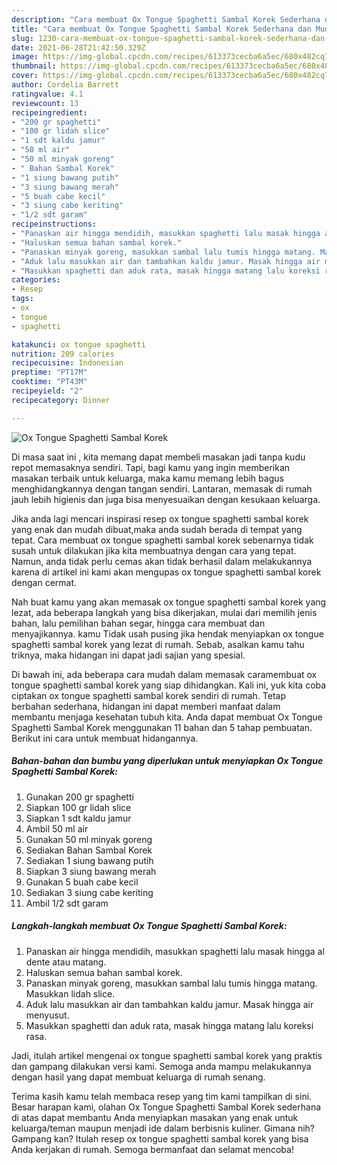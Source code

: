 ```yaml
---
description: "Cara membuat Ox Tongue Spaghetti Sambal Korek Sederhana dan Mudah Dibuat"
title: "Cara membuat Ox Tongue Spaghetti Sambal Korek Sederhana dan Mudah Dibuat"
slug: 1230-cara-membuat-ox-tongue-spaghetti-sambal-korek-sederhana-dan-mudah-dibuat
date: 2021-06-28T21:42:50.329Z
image: https://img-global.cpcdn.com/recipes/613373cecba6a5ec/680x482cq70/ox-tongue-spaghetti-sambal-korek-foto-resep-utama.jpg
thumbnail: https://img-global.cpcdn.com/recipes/613373cecba6a5ec/680x482cq70/ox-tongue-spaghetti-sambal-korek-foto-resep-utama.jpg
cover: https://img-global.cpcdn.com/recipes/613373cecba6a5ec/680x482cq70/ox-tongue-spaghetti-sambal-korek-foto-resep-utama.jpg
author: Cordelia Barrett
ratingvalue: 4.1
reviewcount: 13
recipeingredient:
- "200 gr spaghetti"
- "100 gr lidah slice"
- "1 sdt kaldu jamur"
- "50 ml air"
- "50 ml minyak goreng"
- " Bahan Sambal Korek"
- "1 siung bawang putih"
- "3 siung bawang merah"
- "5 buah cabe kecil"
- "3 siung cabe keriting"
- "1/2 sdt garam"
recipeinstructions:
- "Panaskan air hingga mendidih, masukkan spaghetti lalu masak hingga al dente atau matang."
- "Haluskan semua bahan sambal korek."
- "Panaskan minyak goreng, masukkan sambal lalu tumis hingga matang. Masukkan lidah slice."
- "Aduk lalu masukkan air dan tambahkan kaldu jamur. Masak hingga air menyusut."
- "Masukkan spaghetti dan aduk rata, masak hingga matang lalu koreksi rasa."
categories:
- Resep
tags:
- ox
- tongue
- spaghetti

katakunci: ox tongue spaghetti 
nutrition: 209 calories
recipecuisine: Indonesian
preptime: "PT17M"
cooktime: "PT43M"
recipeyield: "2"
recipecategory: Dinner

---
```



![Ox Tongue Spaghetti Sambal Korek](https://img-global.cpcdn.com/recipes/613373cecba6a5ec/680x482cq70/ox-tongue-spaghetti-sambal-korek-foto-resep-utama.jpg)

Di masa  saat ini , kita memang dapat membeli masakan jadi tanpa kudu repot memasaknya sendiri. Tapi, bagi kamu yang ingin memberikan masakan terbaik untuk keluarga, maka kamu memang lebih bagus menghidangkannya dengan tangan sendiri. Lantaran, memasak di rumah jauh lebih higienis dan juga bisa menyesuaikan dengan kesukaan keluarga.

Jika anda lagi mencari inspirasi resep ox tongue spaghetti sambal korek yang enak dan mudah dibuat,maka anda sudah berada di tempat yang tepat. Cara membuat ox tongue spaghetti sambal korek  sebenarnya tidak susah untuk dilakukan jika kita membuatnya dengan cara yang tepat. Namun, anda tidak perlu cemas akan tidak berhasil dalam melakukannya 
karena di artikel ini kami akan mengupas ox tongue spaghetti sambal korek dengan cermat.  



Nah buat kamu yang akan memasak ox tongue spaghetti sambal korek yang lezat, ada beberapa langkah yang bisa dikerjakan, mulai dari memilih jenis bahan, lalu pemilihan bahan segar, hingga cara membuat dan menyajikannya. kamu Tidak usah pusing jika hendak menyiapkan ox tongue spaghetti sambal korek yang lezat di rumah. Sebab, asalkan kamu  tahu triknya, maka hidangan ini dapat jadi sajian yang spesial.

Di bawah ini, ada beberapa cara mudah dalam memasak caramembuat ox tongue spaghetti sambal korek yang siap dihidangkan. Kali ini, yuk kita coba ciptakan ox tongue spaghetti sambal korek sendiri di rumah. Tetap berbahan sederhana, hidangan ini dapat memberi manfaat dalam membantu menjaga kesehatan tubuh kita. Anda dapat membuat Ox Tongue Spaghetti Sambal Korek menggunakan 11 bahan dan 5 tahap pembuatan. Berikut ini cara untuk membuat hidangannya.

<!--inarticleads1-->

##### Bahan-bahan dan bumbu yang diperlukan untuk menyiapkan Ox Tongue Spaghetti Sambal Korek:

1. Gunakan 200 gr spaghetti
1. Siapkan 100 gr lidah slice
1. Siapkan 1 sdt kaldu jamur
1. Ambil 50 ml air
1. Gunakan 50 ml minyak goreng
1. Sediakan  Bahan Sambal Korek
1. Sediakan 1 siung bawang putih
1. Siapkan 3 siung bawang merah
1. Gunakan 5 buah cabe kecil
1. Sediakan 3 siung cabe keriting
1. Ambil 1/2 sdt garam




<!--inarticleads2-->

##### Langkah-langkah membuat Ox Tongue Spaghetti Sambal Korek:

1. Panaskan air hingga mendidih, masukkan spaghetti lalu masak hingga al dente atau matang.
1. Haluskan semua bahan sambal korek.
1. Panaskan minyak goreng, masukkan sambal lalu tumis hingga matang. Masukkan lidah slice.
1. Aduk lalu masukkan air dan tambahkan kaldu jamur. Masak hingga air menyusut.
1. Masukkan spaghetti dan aduk rata, masak hingga matang lalu koreksi rasa.




Jadi, itulah artikel mengenai  ox tongue spaghetti sambal korek  yang praktis dan gampang dilakukan versi kami. Semoga anda mampu melakukannya dengan hasil yang dapat membuat keluarga di rumah senang. 

Terima kasih kamu telah membaca resep yang tim kami tampilkan di sini. Besar harapan kami, olahan  Ox Tongue Spaghetti Sambal Korek sederhana di atas dapat membantu Anda menyiapkan masakan yang enak untuk keluarga/teman maupun menjadi ide dalam berbisnis kuliner. Gimana nih? Gampang kan? Itulah resep ox tongue spaghetti sambal korek yang bisa Anda kerjakan di rumah. Semoga bermanfaat dan selamat mencoba!

